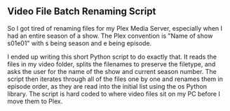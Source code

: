 <h2>Video File Batch Renaming Script</h2>

So I got tired of renaming files for my Plex Media Server, especially when I had an entire season of a show. The Plex convention is "Name of show s01e01" with s being season and e being episode.

I ended up writing this short Python script to do exactly that. It reads the files in my video folder, splits the filenames to preserve the filetype, and asks the user for the name of the show and current season number. The script then iterates through all of the files one by one and renames them in episode order, as they are read into the initial list using the os Python library. The script is hard coded to where video files sit on my PC before I move them to Plex.



